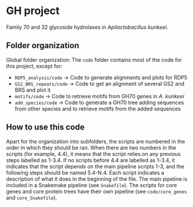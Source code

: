 # GH project
Family 70 and 32 glycoside hydrolases in _Apilactobacillus kunkeei_.

## Folder organization
Global folder organization:
The `code` folder contains most of the code for this project, except for:
- ``RDP5_analysis/code`` -> Code to generate alignments and plots for RDP5
- ``GS2_BRS_repeats/code`` -> Code to get an alignment of several GS2 and BRS and plot it
- ``motifs/code`` -> Code to retrieve motifs from GH70 genes in _A. kunkeei_
- ``add_species/code`` -> Code to generate a GH70 tree adding sequences from other species and to retrieve motifs from the added sequences

## How to use this code
Apart for the organization into subfolders, the scripts are numbered in the order in which they should be ran.
When there are two numbers in the scripts (for example, 4.4), it means that the script relies on any previous steps labelled as 1-3.4.
If no scripts before 4.4 are labelled as 1-3.4, it indicates that the script depends on the main pipeline scripts 1-3, and the following steps should be named 5.4-N.4.
Each script indicates a description of what it does in the beginning of the file.
The main pipeline is included in a Snakemake pipeline (see ``Snakefile``).
The scripts for core genes and core protein trees have their own pipeline (see ``code/core_genes`` and ``core_Snakefile``).

